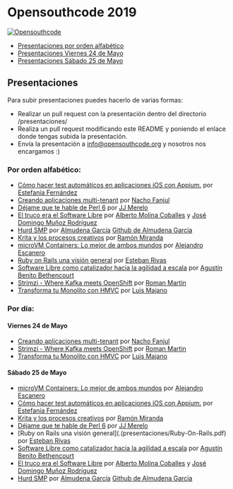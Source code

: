 # Opensouthcode 2019

[![Opensouthcode](/logos/solo_logo.png)](https://www.opensouthcode.org/conferences/opensouthcode2019)

 - [Presentaciones por orden alfabético](#por-orden-alfabético)
 - [Presentaciones Viernes 24 de Mayo](#viernes-24-de-mayo)
 - [Presentaciones Sábado 25 de Mayo](#sábado-25-de-mayo)

## Presentaciones

  Para subir presentaciones puedes hacerlo de varias formas:

  - Realizar un pull request con la presentación dentro del directorio /presentaciones/
  - Realiza un pull request modificando este README y poniendo el enlace donde tengas subida la presentación.
  - Envía la presentación a info@opensouthcode.org y nosotros nos encargamos :)


### Por orden alfabético:
- [Cómo hacer test automáticos en aplicaciones iOS con Appium.](https://es.slideshare.net/estefafdez/open-southcode-ios-testing-with-appium) por [Estefanía Fernández](https://www.opensouthcode.org/conferences/opensouthcode2019/program/proposals/171)
 - [Creando aplicaciones multi-tenant](https://es.slideshare.net/NachoFanjulCorteguer/creando-aplicaciones-multitenant-opensouthcode-2019) por [Nacho Fanjul](https://www.opensouthcode.org/conferences/opensouthcode2019/program/proposals/217)
 - [Déjame que te hable de Perl 6](https://jj.github.io/hablando-p6/#/) por [JJ Merelo](https://www.opensouthcode.org/conferences/opensouthcode2019/program/proposals/172)
 - [El truco era el Software Libre](https://iesgn.github.io/opensouthcode2019/#/) por [Alberto Molina Coballes](https://www.opensouthcode.org/conferences/opensouthcode2019/program/proposals/178) y [José Domingo Muñoz Rodríguez](https://www.opensouthcode.org/conferences/opensouthcode2019/program/proposals/178)
 - [Hurd SMP](https://docs.google.com/presentation/d/1ZUkbgPljdsLg04dxxXux1H1TErPfKv46WAEmvCzod3Q/edit?usp=sharing) por [Almudena García](https://www.opensouthcode.org/conferences/opensouthcode2019/program/proposals/194) [Github de Almudena García](https://github.com/AlmuHS)
 - [Krita y los procesos creativos](./presentaciones/Krita.pdf) por [Ramón Miranda](https://www.opensouthcode.org/conferences/opensouthcode2019/program/proposals/245)
 - [microVM Containers: Lo mejor de ambos mundos](https://disasterproject.com/docs/pres/index2019.html#/presentacion) por [Alejandro Escanero](https://www.opensouthcode.org/conferences/opensouthcode2019/program/proposals/200)
 - [Ruby on Rails una visión general](./presentaciones/Ruby-On-Rails.pdf) por [Esteban Rivas](https://www.opensouthcode.org/conferences/opensouthcode2019/program/proposals/251)
 - [Software Libre como catalizador hacia la agilidad a escala](https://www.slideshare.net/toscalix/embracing-floss-asashortcuttowardsagility) por [Agustín Benito Bethencourt](https://www.opensouthcode.org/conferences/opensouthcode2019/program/proposals/196)
 - [Strimzi - Where Kafka meets OpenShift](./presentaciones/Strimzi-Where-Kafka-meets-OpenShift.pdf) por [Roman Martin](https://www.opensouthcode.org/users/903)
 - [Transforma tu Monolito con HMVC](https://www.slideshare.net/ortussolutions/transforma-tu-monolito-con-hmvc) por [Luis Majano](https://www.opensouthcode.org/conferences/opensouthcode2019/program/proposals/247)

### Por día:

#### Viernes 24 de Mayo
 - [Creando aplicaciones multi-tenant](https://es.slideshare.net/NachoFanjulCorteguer/creando-aplicaciones-multitenant-opensouthcode-2019) por [Nacho Fanjul](https://www.opensouthcode.org/conferences/opensouthcode2019/program/proposals/217)
 - [Strimzi - Where Kafka meets OpenShift](./presentaciones/Strimzi-Where-Kafka-meets-OpenShift.pdf) por [Roman Martin](https://www.opensouthcode.org/users/903)
 - [Transforma tu Monolito con HMVC](https://www.slideshare.net/ortussolutions/transforma-tu-monolito-con-hmvc) por [Luis Majano](https://www.opensouthcode.org/conferences/opensouthcode2019/program/proposals/247)

#### Sábado 25 de Mayo
 - [microVM Containers: Lo mejor de ambos mundos](https://disasterproject.com/docs/pres/index2019.html#/presentacion) por [Alejandro Escanero](https://www.opensouthcode.org/conferences/opensouthcode2019/program/proposals/200)
 - [Cómo hacer test automáticos en aplicaciones iOS con Appium.](https://es.slideshare.net/estefafdez/open-southcode-ios-testing-with-appium) por [Estefanía Fernández](https://www.opensouthcode.org/conferences/opensouthcode2019/program/proposals/171)
 - [Krita y los procesos creativos](./presentaciones/Krita.pdf) por [Ramón Miranda](https://www.opensouthcode.org/conferences/opensouthcode2019/program/proposals/245)
 - [Déjame que te hable de Perl 6](https://jj.github.io/hablando-p6/#/) por [JJ Merelo](https://www.opensouthcode.org/conferences/opensouthcode2019/program/proposals/172)
 - [Ruby on Rails una visión general](.(presentaciones/Ruby-On-Rails.pdf) por [Esteban Rivas](https://www.opensouthcode.org/conferences/opensouthcode2019/program/proposals/251)
 - [Software Libre como catalizador hacia la agilidad a escala](https://www.slideshare.net/toscalix/embracing-floss-asashortcuttowardsagility) por [Agustín Benito Bethencourt](https://www.opensouthcode.org/conferences/opensouthcode2019/program/proposals/196)
 - [El truco era el Software Libre](https://iesgn.github.io/opensouthcode2019/#/) por [Alberto Molina Coballes](https://www.opensouthcode.org/conferences/opensouthcode2019/program/proposals/178) y [José Domingo Muñoz Rodríguez](https://www.opensouthcode.org/conferences/opensouthcode2019/program/proposals/178)
 - [Hurd SMP](https://docs.google.com/presentation/d/1ZUkbgPljdsLg04dxxXux1H1TErPfKv46WAEmvCzod3Q/edit?usp=sharing) por [Almudena García](https://www.opensouthcode.org/conferences/opensouthcode2019/program/proposals/194) [Github de Almudena García](https://github.com/AlmuHS)
